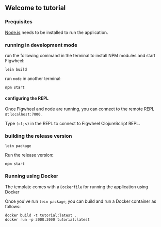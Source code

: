 ## Welcome to tutorial

### Prequisites

[Node.js](https://nodejs.org/en/) needs to be installed to run the application.

### running in development mode

run the following command in the terminal to install NPM modules and start Figwheel:

```
lein build
```

run `node` in another terminal:

```
npm start
```

#### configuring the REPL

Once Figwheel and node are running, you can connect to the remote REPL at `localhost:7000`.

Type `(cljs)` in the REPL to connect to Figwheel ClojureScript REPL.


### building the release version

```
lein package
```

Run the release version:

```
npm start
```

### Running using Docker

The template comes with a `Dockerfile` for running the application using Docker

Once you've run `lein package`, you can build and run a Docker container as follows:

```
docker build -t tutorial:latest .
docker run -p 3000:3000 tutorial:latest
```
